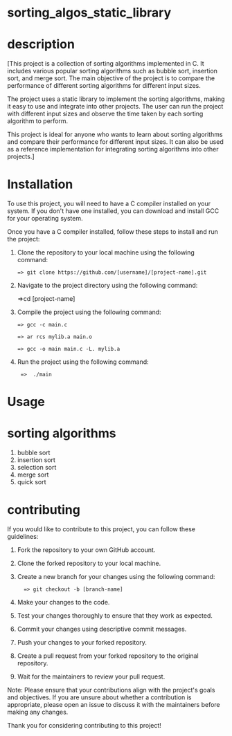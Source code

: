 # sorting_algos_static_library
# description
[This project is a collection of sorting algorithms implemented in C. It includes various popular sorting algorithms such as bubble sort, insertion sort, and merge sort. The main objective of the project is to compare the performance of different sorting algorithms for different input sizes.

The project uses a static library to implement the sorting algorithms, making it easy to use and integrate into other projects. The user can run the project with different input sizes and observe the time taken by each sorting algorithm to perform.

This project is ideal for anyone who wants to learn about sorting algorithms and compare their performance for different input sizes. It can also be used as a reference implementation for integrating sorting algorithms into other projects.]

# Installation
To use this project, you will need to have a C compiler installed on your system. If you don't have one installed, you can download and install GCC for your operating system.

Once you have a C compiler installed, follow these steps to install and run the project:

1. Clone the repository to your local machine using the following command:

       => git clone https://github.com/[username]/[project-name].git
       
2. Navigate to the project directory using the following command:

      =>cd [project-name]
      
3. Compile the project using the following command:

       => gcc -c main.c

       => ar rcs mylib.a main.o

       => gcc -o main main.c -L. mylib.a
       
4. Run the project using the following command:

        =>  ./main
        
# Usage

# sorting algorithms

1. bubble sort
2. insertion sort
3. selection sort
4. merge sort
5. quick sort

# contributing

If you would like to contribute to this project, you can follow these guidelines:

1. Fork the repository to your own GitHub account.

2. Clone the forked repository to your local machine.

3. Create a new branch for your changes using the following command:

         => git checkout -b [branch-name]
   
5. Make your changes to the code.

5. Test your changes thoroughly to ensure that they work as expected.

6. Commit your changes using descriptive commit messages.

7. Push your changes to your forked repository.

8. Create a pull request from your forked repository to the original repository.

9. Wait for the maintainers to review your pull request.

Note: Please ensure that your contributions align with the project's goals and objectives. If you are unsure about whether a contribution is appropriate, please open an issue to discuss it with the maintainers before making any changes.

Thank you for considering contributing to this project!
